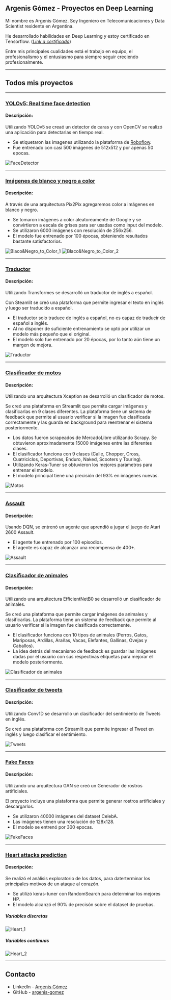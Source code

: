 ## Argenis Gómez - Proyectos en Deep Learning

Mi nombre es Argenis Gómez. Soy Ingeniero en Telecomunicaciones y Data Scientist residente en Argentina.

He desarrollado habilidades en Deep Learning y estoy certificado en Tensorflow. ([_Link a certificado_](https://www.credential.net/313eb6f7-4a64-4ce0-b20f-62625d615898))

Entre mis principales cualidades está el trabajo en equipo, el profesionalismo y el entusiasmo para siempre seguir creciendo profesionalmente.

---

## Todos mis proyectos

---

### [YOLOv5: Real time face detection](https://github.com/argenis-gomez/facedetection.git)
#### Descripción:
Utilizando YOLOv5 se creaó un detector de caras y con OpenCV se realizó una aplicación para detectarlas en tiempo real.

* Se etiquetaron las imagenes utilizando la plataforma de [Roboflow](https://roboflow.com/).
* Fue entrenado con casi 500 imágenes de 512x512 y por apenas 50 epocas.

![FaceDetector](images/FaceDetector.png)



---

### [Imágenes de blanco y negro a color](https://github.com/argenis-gomez/Imagenes-BN-a-Color.git)
#### Descripción:
A través de una arquitectura Pix2Pix agregaremos color a imágenes en blanco y negro.

* Se tomaron imágenes a color aleatoreamente de Google y se convirtieron a escala de grises para ser usadas como input del modelo.
* Se utilizaron 6000 imágenes con resolución de 256x256.
* El modelo fue entrenado por 100 épocas, obteniendo resultados bastante satisfactorios.

![Blaco&Negro_to_Color_1](images/BN_C_1.png)
![Blaco&Negro_to_Color_2](images/BN_C_2.png)

---

### [Traductor](https://github.com/argenis-gomez/Traductor)
#### Descripción:
Utilizando Transformes se desarrolló un traductor de inglés a español.

Con Steamlit se creó una plataforma que permite ingresar el texto en inglés y luego ser traducido a español.

* El traductor solo traduce de inglés a español, no es capaz de traducir de español a inglés.
* Al no disponer de suficiente entrenamiento se optó por utilizar un modelo más pequeño que el original.
* El modelo solo fue entrenado por 20 épocas, por lo tanto aún tiene un margen de mejora.

![Traductor](images/Traductor.png)

---

### [Clasificador de motos](https://github.com/argenis-gomez/Clasificador-de-motos)
#### Descripción:
Utilizando una arquitectura Xception se desarrolló un clasificador de motos.

Se creó una plataforma en Streamlit que permite cargar imágenes y clasificarlas en 9 clases diferentes. La plataforma tiene un sistema de feedback que permite al usuario verificar si la imagen fue clasificada correctamente y las guarda en background para reentrenar el sistema posteriormente.

* Los datos fueron scrapeados de MercadoLibre utilizando Scrapy. Se obtuvieron aproximadamente 15000 imágenes entre las diferentes clases.
* El clasificador funciona con 9 clases (Calle, Chopper, Cross, Cuatriciclos, Deportivas, Enduro, Naked, Scooters y Touring).
* Utilizando Keras-Tuner se obtuvieron los mejores parámetros para entrenar el modelo.
* El modelo principal tiene una precisión del 93% en imágenes nuevas.

![Motos](images/Motos.png)

---

### [Assault](https://github.com/argenis-gomez/Assault)
#### Descripción:
Usando DQN, se entrenó un agente que aprendió a jugar el juego de Atari 2600 Assault.

* El agente fue entrenado por 100 episodios.
* El agente es capaz de alcanzar una recompensa de 400+.

![Assault](images/Assault.gif)

---

### [Clasificador de animales](https://github.com/argenis-gomez/Clasificador-de-animales)
#### Descripción:
Utilizando una arquitectura EfficientNetB0 se desarrolló un clasificador de animales.

Se creó una plataforma que permite cargar imágenes de animales y clasificarlas. La plataforma tiene un sistema de feedback que permite al usuario verificar si la imagen fue clasificada correctamente.

* El clasificador funciona con 10 tipos de animales (Perros, Gatos, Mariposas, Ardillas, Arañas, Vacas, Elefantes, Gallinas, Ovejas y Caballos).
* La idea detrás del mecanismo de feedback es guardar las imágenes dadas por el usuario con sus respectivas etiquetas para mejorar el modelo posteriormente.

![Clasificador de animales](images/Animale.png)

---

### [Clasificador de tweets](https://github.com/argenis-gomez/Clasificador-de-Tweets)
#### Descripción:
Utilizando Conv1D se desarrolló un clasificador del sentimiento de Tweets en inglés.

Se creó una plataforma con Streamlit que permite ingresar el Tweet en inglés y luego clasificar el sentimiento.

![Tweets](images/Tweets.png)

---

### [Fake Faces](https://github.com/argenis-gomez/Fake-Faces)
#### Descripción:
Utilizando una arquitectura GAN se creó un Generador de rostros artificiales.

El proyecto incluye una plataforma que permite generar rostros artificiales y descargarlos.

* Se utilizaron 40000 imágenes del dataset CelebA.
* Las imágenes tienen una resolución de 128x128.
* El modelo se entrenó por 300 epocas.

![FakeFaces](images/FakeFaces.png)

---

### [Heart attacks prediction](https://github.com/argenis-gomez/Heart-attacks-prediction.git)
#### Descripción:

Se realizó el análisis exploratorio de los datos, para daterterminar los principales motivos de un ataque al corazón.

* Se utilizó keras-tuner con RandomSearch para determinar los mejores HP.
* El modelo alcanzó el 90% de precisón sobre el dataset de pruebas.

##### Variables discretas
![Heart_1](images/Heart_1.png)
##### Variables continuas
![Heart_2](images/Heart_2.png)

---
## Contacto
* LinkedIn - [Argenis Gómez](https://www.linkedin.com/in/argenisgomez/)
* GitHub - [argenis-gomez](https://github.com/argenis-gomez)
